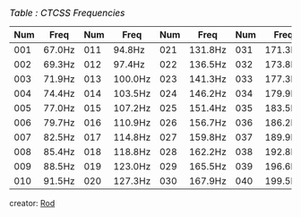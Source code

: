 <p style="line-height: 16px; margin-bottom: 0.21cm; background: none; caret-color: rgb(0, 0, 0); color: rgb(0, 0, 0); font-style: normal; font-variant-caps: normal; font-weight: 400; letter-spacing: normal; orphans: auto; text-align: start; text-indent: 0px; text-transform: none; white-space: normal; widows: auto; word-spacing: 0px; -webkit-text-stroke-width: 0px; text-decoration: none; margin-top: 0.21cm; break-after: avoid;"><font size="3" style="font-size: 12pt;"><i>Table : CTCSS Frequencies</i></font></p>

Num | Freq | Num | Freq | Num | Freq | Num | Freq | Num | Freq
-- | -- | -- | -- | -- | -- | -- | -- | -- | --
001 | 67.0Hz | 011 | 94.8Hz | 021 | 131.8Hz | 031 | 171.3Hz | 041 | 203.5Hz
002 | 69.3Hz | 012 | 97.4Hz | 022 | 136.5Hz | 032 | 173.8Hz | 042 | 206.5Hz
003 | 71.9Hz | 013 | 100.0Hz | 023 | 141.3Hz | 033 | 177.3Hz | 043 | 210.7Hz
004 | 74.4Hz | 014 | 103.5Hz | 024 | 146.2Hz | 034 | 179.9Hz | 044 | 218.1Hz
005 | 77.0Hz | 015 | 107.2Hz | 025 | 151.4Hz | 035 | 183.5Hz | 045 | 225.7Hz
006 | 79.7Hz | 016 | 110.9Hz | 026 | 156.7Hz | 036 | 186.2Hz | 046 | 229.1Hz
007 | 82.5Hz | 017 | 114.8Hz | 027 | 159.8Hz | 037 | 189.9Hz | 047 | 233.6Hz
008 | 85.4Hz | 018 | 118.8Hz | 028 | 162.2Hz | 038 | 192.8Hz | 048 | 241.8Hz
009 | 88.5Hz | 019 | 123.0Hz | 029 | 165.5Hz | 039 | 196.6Hz | 049 | 250.3Hz
010 | 91.5Hz | 020 | 127.3Hz | 030 | 167.9Hz | 040 | 199.5Hz | 050 | 254.1Hz

creator: [Rod](https://github.com/Greydesk)
<p style="line-height: 18.4px; margin-bottom: 0.25cm; background: none; caret-color: rgb(0, 0, 0); color: rgb(0, 0, 0); font-style: normal; font-variant-caps: normal; font-weight: 400; letter-spacing: normal; orphans: auto; text-align: start; text-indent: 0px; text-transform: none; white-space: normal; widows: auto; word-spacing: 0px; -webkit-text-stroke-width: 0px; text-decoration: none;"><br><br></p>